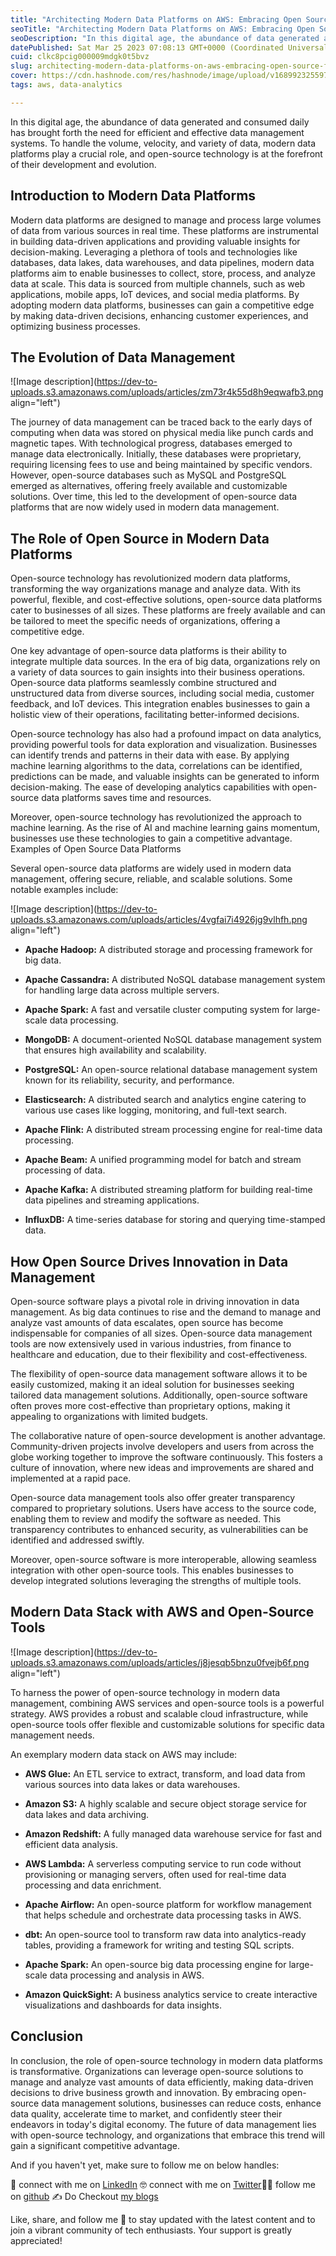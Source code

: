```yaml
---
title: "Architecting Modern Data Platforms on AWS: Embracing Open Source for Data Analytics"
seoTitle: "Architecting Modern Data Platforms on AWS: Embracing Open Source fo"
seoDescription: "In this digital age, the abundance of data generated and consumed daily has brought forth the need for efficient and effective data management"
datePublished: Sat Mar 25 2023 07:08:13 GMT+0000 (Coordinated Universal Time)
cuid: clkc8pcig000009mdgk0t5bvz
slug: architecting-modern-data-platforms-on-aws-embracing-open-source-for-data-analytics
cover: https://cdn.hashnode.com/res/hashnode/image/upload/v1689923255975/d2023246-67f6-4c6f-89b9-1ff0455cb451.jpeg
tags: aws, data-analytics

---
```


In this digital age, the abundance of data generated and consumed daily has brought forth the need for efficient and effective data management systems. To handle the volume, velocity, and variety of data, modern data platforms play a crucial role, and open-source technology is at the forefront of their development and evolution.

## Introduction to Modern Data Platforms

Modern data platforms are designed to manage and process large volumes of data from various sources in real time. These platforms are instrumental in building data-driven applications and providing valuable insights for decision-making. Leveraging a plethora of tools and technologies like databases, data lakes, data warehouses, and data pipelines, modern data platforms aim to enable businesses to collect, store, process, and analyze data at scale. This data is sourced from multiple channels, such as web applications, mobile apps, IoT devices, and social media platforms. By adopting modern data platforms, businesses can gain a competitive edge by making data-driven decisions, enhancing customer experiences, and optimizing business processes.

## The Evolution of Data Management

![Image description](https://dev-to-uploads.s3.amazonaws.com/uploads/articles/zm73r4k55d8h9eqwafb3.png align="left")

The journey of data management can be traced back to the early days of computing when data was stored on physical media like punch cards and magnetic tapes. With technological progress, databases emerged to manage data electronically. Initially, these databases were proprietary, requiring licensing fees to use and being maintained by specific vendors. However, open-source databases such as MySQL and PostgreSQL emerged as alternatives, offering freely available and customizable solutions. Over time, this led to the development of open-source data platforms that are now widely used in modern data management.

## The Role of Open Source in Modern Data Platforms

Open-source technology has revolutionized modern data platforms, transforming the way organizations manage and analyze data. With its powerful, flexible, and cost-effective solutions, open-source data platforms cater to businesses of all sizes. These platforms are freely available and can be tailored to meet the specific needs of organizations, offering a competitive edge.

One key advantage of open-source data platforms is their ability to integrate multiple data sources. In the era of big data, organizations rely on a variety of data sources to gain insights into their business operations. Open-source data platforms seamlessly combine structured and unstructured data from diverse sources, including social media, customer feedback, and IoT devices. This integration enables businesses to gain a holistic view of their operations, facilitating better-informed decisions.

Open-source technology has also had a profound impact on data analytics, providing powerful tools for data exploration and visualization. Businesses can identify trends and patterns in their data with ease. By applying machine learning algorithms to the data, correlations can be identified, predictions can be made, and valuable insights can be generated to inform decision-making. The ease of developing analytics capabilities with open-source data platforms saves time and resources.

Moreover, open-source technology has revolutionized the approach to machine learning. As the rise of AI and machine learning gains momentum, businesses use these technologies to gain a competitive advantage. Examples of Open Source Data Platforms

Several open-source data platforms are widely used in modern data management, offering secure, reliable, and scalable solutions. Some notable examples include:

![Image description](https://dev-to-uploads.s3.amazonaws.com/uploads/articles/4vgfai7i4926jg9vlhfh.png align="left")

* **Apache Hadoop:** A distributed storage and processing framework for big data.
    
* **Apache Cassandra:** A distributed NoSQL database management system for handling large data across multiple servers.
    
* **Apache Spark:** A fast and versatile cluster computing system for large-scale data processing.
    
* **MongoDB:** A document-oriented NoSQL database management system that ensures high availability and scalability.
    
* **PostgreSQL:** An open-source relational database management system known for its reliability, security, and performance.
    
* **Elasticsearch:** A distributed search and analytics engine catering to various use cases like logging, monitoring, and full-text search.
    
* **Apache Flink:** A distributed stream processing engine for real-time data processing.
    
* **Apache Beam:** A unified programming model for batch and stream processing of data.
    
* **Apache Kafka:** A distributed streaming platform for building real-time data pipelines and streaming applications.
    
* **InfluxDB:** A time-series database for storing and querying time-stamped data.
    

## How Open Source Drives Innovation in Data Management

Open-source software plays a pivotal role in driving innovation in data management. As big data continues to rise and the demand to manage and analyze vast amounts of data escalates, open source has become indispensable for companies of all sizes. Open-source data management tools are now extensively used in various industries, from finance to healthcare and education, due to their flexibility and cost-effectiveness.

The flexibility of open-source data management software allows it to be easily customized, making it an ideal solution for businesses seeking tailored data management solutions. Additionally, open-source software often proves more cost-effective than proprietary options, making it appealing to organizations with limited budgets.

The collaborative nature of open-source development is another advantage. Community-driven projects involve developers and users from across the globe working together to improve the software continuously. This fosters a culture of innovation, where new ideas and improvements are shared and implemented at a rapid pace.

Open-source data management tools also offer greater transparency compared to proprietary solutions. Users have access to the source code, enabling them to review and modify the software as needed. This transparency contributes to enhanced security, as vulnerabilities can be identified and addressed swiftly.

Moreover, open-source software is more interoperable, allowing seamless integration with other open-source tools. This enables businesses to develop integrated solutions leveraging the strengths of multiple tools.

## Modern Data Stack with AWS and Open-Source Tools

![Image description](https://dev-to-uploads.s3.amazonaws.com/uploads/articles/j8jesqb5bnzu0fvejb6f.png align="left")

To harness the power of open-source technology in modern data management, combining AWS services and open-source tools is a powerful strategy. AWS provides a robust and scalable cloud infrastructure, while open-source tools offer flexible and customizable solutions for specific data management needs.

An exemplary modern data stack on AWS may include:

* **AWS Glue:** An ETL service to extract, transform, and load data from various sources into data lakes or data warehouses.
    
* **Amazon S3:** A highly scalable and secure object storage service for data lakes and data archiving.
    
* **Amazon Redshift:** A fully managed data warehouse service for fast and efficient data analysis.
    
* **AWS Lambda:** A serverless computing service to run code without provisioning or managing servers, often used for real-time data processing and data enrichment.
    
* **Apache Airflow:** An open-source platform for workflow management that helps schedule and orchestrate data processing tasks in AWS.
    
* **dbt:** An open-source tool to transform raw data into analytics-ready tables, providing a framework for writing and testing SQL scripts.
    
* **Apache Spark:** An open-source big data processing engine for large-scale data processing and analysis in AWS.
    
* **Amazon QuickSight:** A business analytics service to create interactive visualizations and dashboards for data insights.
    

## Conclusion

In conclusion, the role of open-source technology in modern data platforms is transformative. Organizations can leverage open-source solutions to manage and analyze vast amounts of data efficiently, making data-driven decisions to drive business growth and innovation. By embracing open-source data management solutions, businesses can reduce costs, enhance data quality, accelerate time to market, and confidently steer their endeavors in today's digital economy. The future of data management lies with open-source technology, and organizations that embrace this trend will gain a significant competitive advantage.

And if you haven't yet, make sure to follow me on below handles:

👋 connect with me on [LinkedIn](https://www.linkedin.com/in/adit-n-modi-356606261/) 🤓 connect with me on [Twitter](https://twitter.com/adi_12_modi)🐱‍💻 follow me on [github](https://github.com/AditModi) ✍️ Do Checkout [my blogs](https://aditmodi.com)

Like, share, and follow me 🚀 to stay updated with the latest content and to join a vibrant community of tech enthusiasts. Your support is greatly appreciated!